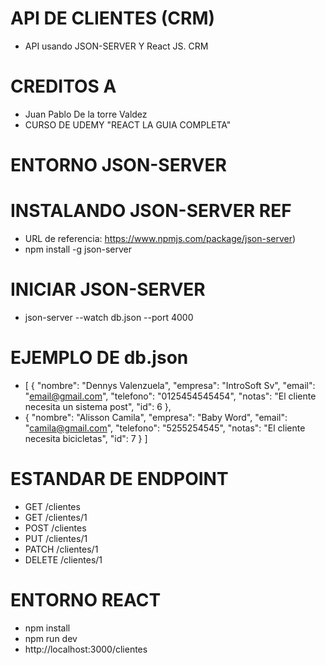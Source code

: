 # API DE CLIENTES (CRM)
- API usando JSON-SERVER Y React JS. CRM 

# CREDITOS A 
- Juan Pablo De la torre Valdez
- CURSO DE UDEMY "REACT LA GUIA COMPLETA"


# ENTORNO JSON-SERVER
# INSTALANDO JSON-SERVER REF 
- URL de referencia: https://www.npmjs.com/package/json-server)
- npm install -g json-server
# INICIAR JSON-SERVER
- json-server --watch db.json --port 4000
# EJEMPLO DE db.json
- [
{
"nombre": "Dennys Valenzuela",
"empresa": "IntroSoft Sv",
"email": "email@gmail.com",
"telefono": "0125454545454",
"notas": "El cliente necesita un sistema post",
"id": 6
},
- {
"nombre": "Alisson Camila",
"empresa": "Baby Word",
"email": "camila@gmail.com",
"telefono": "5255254545",
"notas": "El cliente necesita bicicletas",
"id": 7
}
]
# ESTANDAR DE ENDPOINT
- GET    /clientes
- GET    /clientes/1
- POST   /clientes
- PUT    /clientes/1
- PATCH  /clientes/1
- DELETE /clientes/1

# ENTORNO REACT
- npm install
- npm run dev
- http://localhost:3000/clientes


